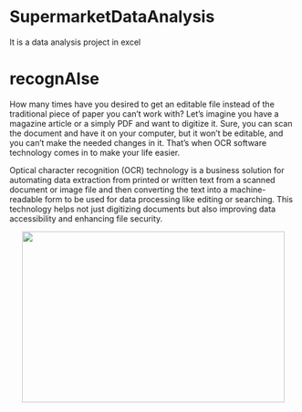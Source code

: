 # SupermarketDataAnalysis
It is a data analysis project in excel
# recognAIse

How many times have you desired to get an editable file instead of the traditional piece of paper you can’t work with? Let’s imagine you have a magazine article or a simply PDF and want to digitize it. Sure, you can scan the document and have it on your computer, but it won’t be editable, and you can’t make the needed changes in it. That’s when OCR software technology comes in to make your life easier.

Optical character recognition (OCR) technology is a business solution for automating data extraction from printed or written text from a scanned document or image file and then converting the text into a machine-readable form to be used for data processing like editing or searching. This technology helps not just digitizing documents but also improving data accessibility and enhancing file security.


<p align="center">
  <img width="460" height="300" src="recognAlse.jpeg">
</p>
